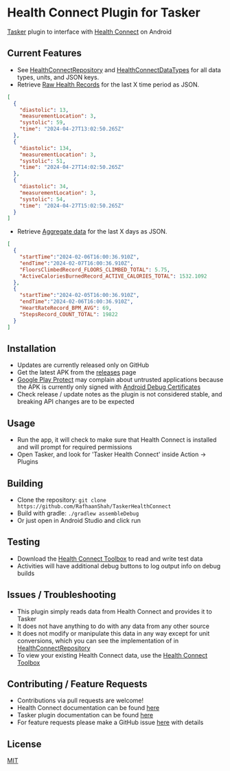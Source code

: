# Health Connect Plugin for Tasker

[Tasker](https://tasker.joaoapps.com/) plugin to interface with [Health Connect](https://developer.android.com/health-connect) on Android

## Current Features
- See [HealthConnectRepository](app/src/main/java/com/rafapps/taskerhealthconnect/HealthConnectRepository.kt) and [HealthConnectDataTypes](app/src/main/java/com/rafapps/taskerhealthconnect/HealthConnectDataTypes.kt) for all data types, units, and JSON keys.
- Retrieve [Raw Health Records](https://developer.android.com/health-and-fitness/guides/health-connect/develop/read-data) for the last X time period as JSON.
```json
[
  {
    "diastolic": 13,
    "measurementLocation": 3,
    "systolic": 59,
    "time": "2024-04-27T13:02:50.265Z"
  },
  {
    "diastolic": 134,
    "measurementLocation": 3,
    "systolic": 51,
    "time": "2024-04-27T14:02:50.265Z"
  },
  {
    "diastolic": 34,
    "measurementLocation": 3,
    "systolic": 54,
    "time": "2024-04-27T15:02:50.265Z"
  }
]
```
- Retrieve [Aggregate data](https://developer.android.com/health-and-fitness/guides/health-connect/develop/aggregate-data) for the last X days as JSON.
```json
[
  {
    "startTime":"2024-02-06T16:00:36.910Z",
    "endTime":"2024-02-07T16:00:36.910Z",
    "FloorsClimbedRecord_FLOORS_CLIMBED_TOTAL": 5.75,
    "ActiveCaloriesBurnedRecord_ACTIVE_CALORIES_TOTAL": 1532.1092
  },
  {
    "startTime":"2024-02-05T16:00:36.910Z",
    "endTime":"2024-02-06T16:00:36.910Z",
    "HeartRateRecord_BPM_AVG": 69,
    "StepsRecord_COUNT_TOTAL": 19822
  }
]
```

## Installation
- Updates are currently released only on GitHub
- Get the latest APK from the [releases](https://github.com/RafhaanShah/TaskerHealthConnect/releases) page
- [Google Play Protect](https://developers.google.com/android/play-protect) may complain about untrusted applications because the APK is currently only signed with [Android Debug Certificates](https://developer.android.com/studio/publish/app-signing)
- Check release / update notes as the plugin is not considered stable, and breaking API changes are to be expected

## Usage
- Run the app, it will check to make sure that Health Connect is installed and will prompt for required permissions
- Open Tasker, and look for 'Tasker Health Connect' inside Action -> Plugins

## Building
- Clone the repository: `git clone https://github.com/RafhaanShah/TaskerHealthConnect`
- Build with gradle: `./gradlew assembleDebug`
- Or just open in Android Studio and click run

## Testing
- Download the [Health Connect Toolbox](https://developer.android.com/health-and-fitness/guides/health-connect/test/health-connect-toolbox) to read and write test data
- Activities will have additional debug buttons to log output info on debug builds

## Issues / Troubleshooting
- This plugin simply reads data from Health Connect and provides it to Tasker
- It does not have anything to do with any data from any other source
- It does not modify or manipulate this data in any way except for unit conversions, which you can see the implementation of in [HealthConnectRepository](app/src/main/java/com/rafapps/taskerhealthconnect/HealthConnectRepository.kt)
- To view your existing Health Connect data, use the [Health Connect Toolbox](https://developer.android.com/health-and-fitness/guides/health-connect/test/health-connect-toolbox)

## Contributing / Feature Requests
- Contributions via pull requests are welcome!
- Health Connect documentation can be found [here](https://developer.android.com/guide/health-and-fitness/health-connect/get-started)
- Tasker plugin documentation can be found [here](https://tasker.joaoapps.com/pluginslibrary.html)
- For feature requests please make a GitHub issue [here](https://github.com/RafhaanShah/TaskerHealthConnect/issues?q=is%3Aissue+is%3Aopen+sort%3Aupdated-desc) with details

## License
[MIT](https://choosealicense.com/licenses/mit/)
